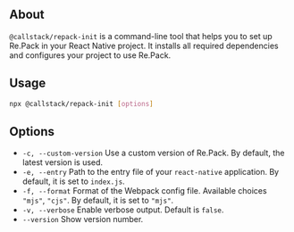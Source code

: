 ## About

`@callstack/repack-init` is a command-line tool that helps you to set up Re.Pack in your React Native project. It installs all required dependencies and configures your project to use Re.Pack.

## Usage

```bash
npx @callstack/repack-init [options]
```

## Options

- `-c, --custom-version` Use a custom version of Re.Pack. By default, the latest version is used.
- `-e, --entry` Path to the entry file of your `react-native` application. By default, it is set to `index.js`.
- `-f, --format` Format of the Webpack config file. Available choices `"mjs"`, `"cjs"`. By default, it is set to `"mjs"`.
- `-v, --verbose` Enable verbose output. Default is `false`.
- `--version` Show version number.
